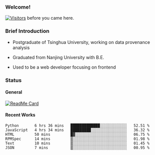 ### Welcome!

[![Visitors](https://visitor-badge.laobi.icu/badge?page_id=HermitSun.HermitSun)]() before you came here.

### Brief Introduction

- Postgraduate of Tsinghua University, working on data provenance analysis

- Graduated from Nanjing University with B.E.

- Used to be a web developer focusing on frontend

### Status

#### General

[![ReadMe Card](https://github-readme-stats.hermitsun.vercel.app/api?username=HermitSun&count_private=true&show_icons=true)]()

#### Recent Works

<!--START_SECTION:waka-->

```text
Python       6 hrs 36 mins   █████████████░░░░░░░░░░░░   52.51 %
JavaScript   4 hrs 34 mins   █████████░░░░░░░░░░░░░░░░   36.32 %
HTML         50 mins         █▓░░░░░░░░░░░░░░░░░░░░░░░   06.75 %
RPMSpec      14 mins         ▒░░░░░░░░░░░░░░░░░░░░░░░░   01.98 %
Text         10 mins         ▒░░░░░░░░░░░░░░░░░░░░░░░░   01.45 %
JSON         7 mins          ▒░░░░░░░░░░░░░░░░░░░░░░░░   00.95 %
```

<!--END_SECTION:waka-->
